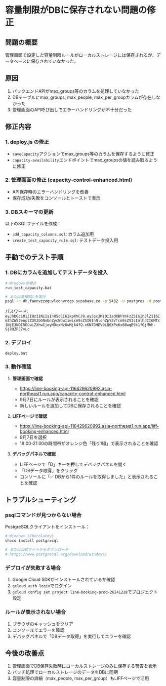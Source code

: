 # 容量制限がDBに保存されない問題の修正

## 問題の概要
管理画面で設定した容量制限ルールがローカルストレージには保存されるが、データベースに保存されていなかった。

## 原因
1. バックエンドAPIがmax_groups等のカラムを処理していなかった
2. DBテーブルにmax_groups, max_people, max_per_groupカラムが存在しなかった
3. 管理画面のAPI呼び出しでエラーハンドリングが不十分だった

## 修正内容

### 1. deploy.js の修正
- `saveCapacity`アクションでmax_groups等のカラムを保存するように修正
- `capacity-availability`エンドポイントでmax_groupsの値を読み取るように修正

### 2. 管理画面の修正 (capacity-control-enhanced.html)
- API保存時のエラーハンドリングを改善
- 保存成功/失敗をコンソールとトーストで表示

### 3. DBスキーマの更新
以下のSQLファイルを作成：
- `add_capacity_columns.sql`: カラム追加用
- `create_test_capacity_rule.sql`: テストデータ投入用

## 手動でのテスト手順

### 1. DBにカラムを追加してテストデータを投入

```bash
# Windowsの場合
run_test_capacity.bat

# または直接SQLを実行
psql -h db.faenvzzeguvlconvrqgp.supabase.co -p 5432 -U postgres -d postgres -f create_test_capacity_rule.sql
```

パスワード: `eyJhbGciOiJIUzI1NiIsInR5cCI6IkpXVCJ9.eyJpc3MiOiJzdXBhYmFzZSIsInJlZiI6ImZhZW52enplZ3V2bGNvbnZycWdwIiwicm9sZSI6InNlcnZpY2Vfcm9sZSIsImlhdCI6MTc1NjE3NDI5OCwiZXhwIjoyMDcxNzUwMjk4fQ.xKN7DHEV0iQ0XPx6x6BwqE9k1fGjMhh-Sj8OZPJ7vLc`

### 2. デプロイ

```bash
deploy.bat
```

### 3. 動作確認

1. **管理画面で確認**
   - https://line-booking-api-116429620992.asia-northeast1.run.app/capacity-control-enhanced.html
   - 9月7日にルールが表示されることを確認
   - 新しいルールを追加してDBに保存されることを確認

2. **LIFFページで確認**
   - https://line-booking-api-116429620992.asia-northeast1.run.app/liff-booking-enhanced.html
   - 9月7日を選択
   - 18:00-21:00の時間帯がオレンジ色「残り1組」で表示されることを確認

3. **デバッグパネルで確認**
   - LIFFページで「D」キーを押してデバッグパネルを開く
   - 「DBデータ取得」をクリック
   - コンソールに「✅ DBから1件のルールを取得しました」と表示されることを確認

## トラブルシューティング

### psqlコマンドが見つからない場合
PostgreSQLクライアントをインストール：
```bash
# Windows (Chocolatey)
choco install postgresql

# または公式サイトからダウンロード
# https://www.postgresql.org/download/windows/
```

### デプロイが失敗する場合
1. Google Cloud SDKがインストールされているか確認
2. `gcloud auth login`でログイン
3. `gcloud config set project line-booking-prod-20241228`でプロジェクト設定

### ルールが表示されない場合
1. ブラウザのキャッシュをクリア
2. コンソールでエラーを確認
3. デバッグパネルで「DBデータ取得」を実行してエラーを確認

## 今後の改善点
1. 管理画面でDB保存失敗時にローカルストレージのみに保存する警告を表示
2. バッチ処理でローカルストレージのデータをDBに同期
3. 容量制限の詳細（max_people, max_per_group）もLIFFページで活用